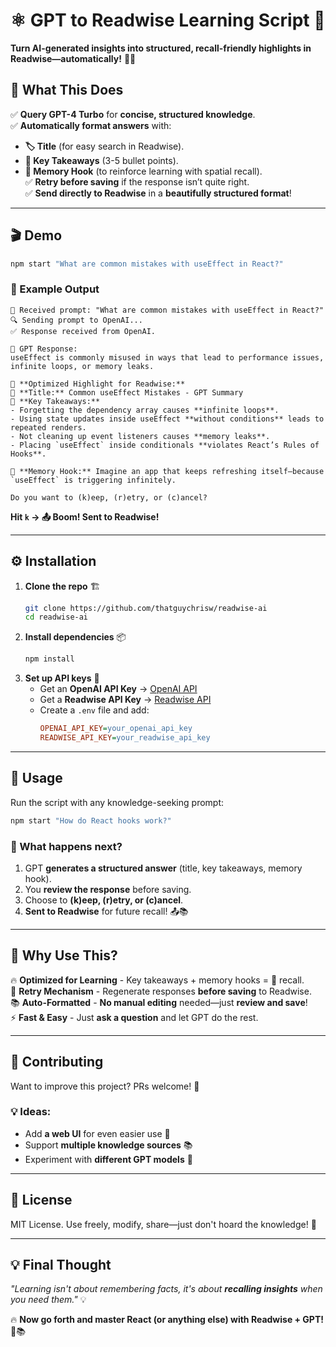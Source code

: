 # ⚛️ GPT to Readwise Learning Script 🚀

**Turn AI-generated insights into structured, recall-friendly highlights in Readwise—automatically!** 🧠📖

## 🌟 What This Does
✅ **Query GPT-4 Turbo** for **concise, structured knowledge**.  
✅ **Automatically format answers** with:
- **🏷️ Title** (for easy search in Readwise).
- **🔑 Key Takeaways** (3-5 bullet points).
- **🧠 Memory Hook** (to reinforce learning with spatial recall).  
  ✅ **Retry before saving** if the response isn’t quite right.  
  ✅ **Send directly to Readwise** in a **beautifully structured format**!

---

## 🎬 Demo
```sh
npm start "What are common mistakes with useEffect in React?"
```

### 👀 Example Output
```
📜 Received prompt: "What are common mistakes with useEffect in React?"
🔍 Sending prompt to OpenAI...
✅ Response received from OpenAI.

📝 GPT Response:
useEffect is commonly misused in ways that lead to performance issues, infinite loops, or memory leaks.

📌 **Optimized Highlight for Readwise:**
🔹 **Title:** Common useEffect Mistakes - GPT Summary  
🔑 **Key Takeaways:**  
- Forgetting the dependency array causes **infinite loops**.  
- Using state updates inside useEffect **without conditions** leads to repeated renders.  
- Not cleaning up event listeners causes **memory leaks**.  
- Placing `useEffect` inside conditionals **violates React’s Rules of Hooks**.  

🧠 **Memory Hook:** Imagine an app that keeps refreshing itself—because `useEffect` is triggering infinitely.  

Do you want to (k)eep, (r)etry, or (c)ancel?
```

**Hit `k` → 📤 Boom! Sent to Readwise!**

---

## ⚙️ Installation
1. **Clone the repo** 🏗️
   ```sh
   git clone https://github.com/thatguychrisw/readwise-ai
   cd readwise-ai
   ```
2. **Install dependencies** 📦
   ```sh
   npm install
   ```
3. **Set up API keys** 🔑
    - Get an **OpenAI API Key** → [OpenAI API](https://platform.openai.com/)
    - Get a **Readwise API Key** → [Readwise API](https://readwise.io/access_token)
    - Create a `.env` file and add:
      ```ini
      OPENAI_API_KEY=your_openai_api_key
      READWISE_API_KEY=your_readwise_api_key
      ```

---

## 🚀 Usage
Run the script with any knowledge-seeking prompt:
```sh
npm start "How do React hooks work?"
```

### 📜 What happens next?
1. GPT **generates a structured answer** (title, key takeaways, memory hook).
2. You **review the response** before saving.
3. Choose to **(k)eep, (r)etry, or (c)ancel**.
4. **Sent to Readwise** for future recall! 📤📚

---

## 🎯 Why Use This?
🔥 **Optimized for Learning** - Key takeaways + memory hooks = 🚀 recall.  
🔄 **Retry Mechanism** - Regenerate responses **before saving** to Readwise.  
📚 **Auto-Formatted** - **No manual editing** needed—just **review and save**!  
⚡ **Fast & Easy** - Just **ask a question** and let GPT do the rest.

---

## 🤝 Contributing
Want to improve this project? PRs welcome! 🎉

### 💡 Ideas:
- Add **a web UI** for even easier use 🎨
- Support **multiple knowledge sources** 📚
- Experiment with **different GPT models** 🤖

---

## 📜 License
MIT License. Use freely, modify, share—just don't hoard the knowledge! 🚀

---

## 💡 Final Thought
*"Learning isn't about remembering facts, it's about **recalling insights** when you need them."* 💡

🔥 **Now go forth and master React (or anything else) with Readwise + GPT!** 🚀📚  
